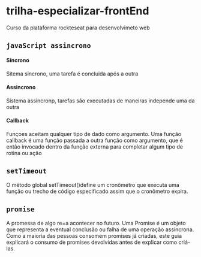 # trilha-especializar-frontEnd
Curso da plataforma rockteseat para desenvolvimeto web
## `javaScript assincrono`
#### Síncrono
Sitema sincrono, uma tarefa é concluida após a outra
#### Assincrono
Sistema assincronp, tarefas são executadas de maneiras independe uma da outra
#### Callback
Funçoes aceitam qualquer tipo de dado como argumento.
Uma função callback é uma função passada a outra função como argumento, que é então invocado dentro da função externa para completar algum tipo de rotina ou ação
## `setTimeout`
O método global setTimeout()define um cronômetro que executa uma função ou trecho de código especificado assim que o cronômetro expira.
## `promise`
A promessa de algo re=a acontecer no futuro. Uma Promise é um objeto que representa a eventual conclusão ou falha de uma operação assíncrona. Como a maioria das pessoas consomem promises já criadas, este guia explicará o consumo de promises devolvidas antes de explicar como criá-las.
